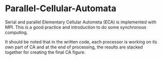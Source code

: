 # Parallel-Cellular-Automata
Serial and parallel Elementary Cellular Autometa (ECA) is implemented with MPI. This is a good practice and introduction to do some synchronous computing.

It should be noted that in the written code, each processor is working on its own part of CA and at the end of processing, the results are stacked together for creating the final CA figure. 
